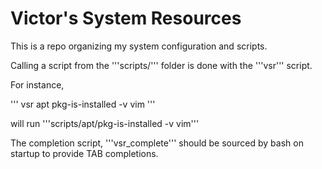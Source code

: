 Victor's System Resources
=========================

This is a repo organizing my system configuration and
scripts.

Calling a script from the '''scripts/''' folder is done with the
'''vsr''' script.

For instance,

'''
vsr apt pkg-is-installed -v vim
'''

will run '''scripts/apt/pkg-is-installed -v vim'''


The completion script, '''vsr_complete''' should be sourced by
bash on startup to provide TAB completions.